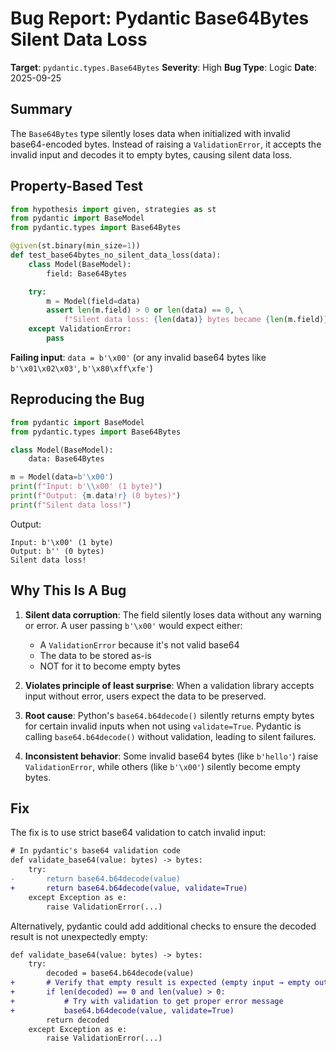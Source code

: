 # Bug Report: Pydantic Base64Bytes Silent Data Loss

**Target**: `pydantic.types.Base64Bytes`
**Severity**: High
**Bug Type**: Logic
**Date**: 2025-09-25

## Summary

The `Base64Bytes` type silently loses data when initialized with invalid base64-encoded bytes. Instead of raising a `ValidationError`, it accepts the invalid input and decodes it to empty bytes, causing silent data loss.

## Property-Based Test

```python
from hypothesis import given, strategies as st
from pydantic import BaseModel
from pydantic.types import Base64Bytes

@given(st.binary(min_size=1))
def test_base64bytes_no_silent_data_loss(data):
    class Model(BaseModel):
        field: Base64Bytes

    try:
        m = Model(field=data)
        assert len(m.field) > 0 or len(data) == 0, \
            f"Silent data loss: {len(data)} bytes became {len(m.field)} bytes"
    except ValidationError:
        pass
```

**Failing input**: `data = b'\x00'` (or any invalid base64 bytes like `b'\x01\x02\x03'`, `b'\x80\xff\xfe'`)

## Reproducing the Bug

```python
from pydantic import BaseModel
from pydantic.types import Base64Bytes

class Model(BaseModel):
    data: Base64Bytes

m = Model(data=b'\x00')
print(f"Input: b'\\x00' (1 byte)")
print(f"Output: {m.data!r} (0 bytes)")
print(f"Silent data loss!")
```

Output:
```
Input: b'\x00' (1 byte)
Output: b'' (0 bytes)
Silent data loss!
```

## Why This Is A Bug

1. **Silent data corruption**: The field silently loses data without any warning or error. A user passing `b'\x00'` would expect either:
   - A `ValidationError` because it's not valid base64
   - The data to be stored as-is
   - NOT for it to become empty bytes

2. **Violates principle of least surprise**: When a validation library accepts input without error, users expect the data to be preserved.

3. **Root cause**: Python's `base64.b64decode()` silently returns empty bytes for certain invalid inputs when not using `validate=True`. Pydantic is calling `base64.b64decode()` without validation, leading to silent failures.

4. **Inconsistent behavior**: Some invalid base64 bytes (like `b'hello'`) raise `ValidationError`, while others (like `b'\x00'`) silently become empty bytes.

## Fix

The fix is to use strict base64 validation to catch invalid input:

```diff
# In pydantic's base64 validation code
def validate_base64(value: bytes) -> bytes:
    try:
-       return base64.b64decode(value)
+       return base64.b64decode(value, validate=True)
    except Exception as e:
        raise ValidationError(...)
```

Alternatively, pydantic could add additional checks to ensure the decoded result is not unexpectedly empty:

```diff
def validate_base64(value: bytes) -> bytes:
    try:
        decoded = base64.b64decode(value)
+       # Verify that empty result is expected (empty input → empty output)
+       if len(decoded) == 0 and len(value) > 0:
+           # Try with validation to get proper error message
+           base64.b64decode(value, validate=True)
        return decoded
    except Exception as e:
        raise ValidationError(...)
```